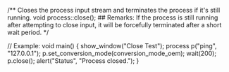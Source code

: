 /**
	Closes the process input stream and terminates the process if it's still running.
	void process::close();
	## Remarks:
		If the process is still running after attempting to close input, it will be forcefully terminated after a short wait period.
*/

// Example:
void main() {
	show_window("Close Test");
	process p("ping", "127.0.0.1");
	p.set_conversion_mode(conversion_mode_oem);
	wait(200);
	p.close();
	alert("Status", "Process closed.");
}
